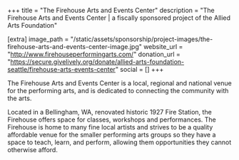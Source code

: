 +++
title = "The Firehouse Arts and Events Center"
description = "The Firehouse Arts and Events Center | a fiscally sponsored project of the Allied Arts Foundation"

[extra]
image_path = "/static/assets/sponsorship/project-images/the-firehouse-arts-and-events-center-image.jpg"
website_url = "http://www.firehouseperformingarts.com/"
donation_url = "https://secure.givelively.org/donate/allied-arts-foundation-seattle/firehouse-arts-events-center"
social = []
+++

The Firehouse Arts and Events Center is a local, regional and national venue for the performing arts, and is dedicated to connecting the community with the arts.   

Located in a Bellingham, WA, renovated historic 1927 Fire Station, the Firehouse offers space for classes, workshops and performances. The Firehouse is home to many fine local artists and strives to be a quality affordable venue for the smaller performing arts groups so they have a space to teach, learn, and perform, allowing them opportunities they cannot otherwise afford.
